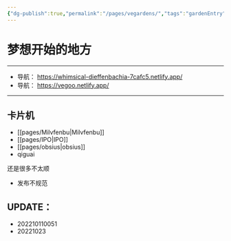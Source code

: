 ```yaml
---
{"dg-publish":true,"permalink":"/pages/vegardens/","tags":"gardenEntry","dgHomeLink":true,"dgPassFrontmatter":false,"dgShowBacklinks":true,"dgShowLocalGraph":true}
---
```




# 梦想开始的地方
---
- 导航： https://whimsical-dieffenbachia-7cafc5.netlify.app/
- 导航： https://vegoo.netlify.app/
---

## 卡片机
 
- [[pages/Milvfenbu|Milvfenbu]]
- [[pages/IPO|IPO]]
- [[pages/obsius|obsius]]
- qiguai 

还是很多不太顺

- 发布不规范

UPDATE：
--- 
- 202210110051
- 20221023